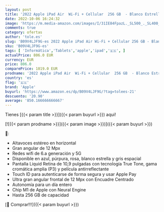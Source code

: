 ```yaml
---
layout: post
title: '2022 Apple iPad Air  Wi-Fi + Cellular  256 GB  - Blanco Estrella  5.ª generación '
date: 2022-10-06 16:24:32
image: 'https://m.media-amazon.com/images/I/31IE84FpazL._SL500_._SL400_.jpg'
comments: true
category: ofertas
author: 'tole.es'
slug: 'B09V4LJF9G-es 2022 Apple iPad Air Wi-Fi + Cellular 256 GB - Blanco...'
sku: 'B09V4LJF9G-es'
tags: [ 'Informática','Tablets','apple','ipad','🇪🇸', ]
actualPrice: 806.0 EUR
currency: EUR
price: 806.0
comparePrice: 1019.0 EUR
prodname: '2022 Apple iPad Air  Wi-Fi + Cellular  256 GB  - Blanco Estrella  5.ª generación '
country: 'es'
flag: '🇪🇸'
brand: 'Apple'
buyurl: 'https://www.amazon.es/dp/B09V4LJF9G/?tag=tolees-21'
descuento: '20.90'
average: '850.166666666667'
---
```


Tienes [{{< param title >}}]({{< param buyurl >}}) aqui!

[![{{< param prodname >}}]({{< param image >}})]({{< param buyurl >}})

🔎:

- Altavoces estéreo en horizontal
- Gran angular de 12 Mpx
- Redes wifi de 6.a generación y 5G
- Disponible en azul, púrpura, rosa, blanco estrella y gris espacial
- Pantalla Liquid Retina de 10,9 pulgadas con tecnología True Tone, gama cromática amplia (P3) y película antirreflectante
- Touch ID para autenticarse de forma segura y usar Apple Pay
- Ultra gran angular frontal de 12 Mpx con Encuadre Centrado
- Autonomía para un día entero
- Chip M1 de Apple con Neural Engine
- Hasta 256 GB de capacidad

[🛒 Comprar!!!]({{< param buyurl >}})
